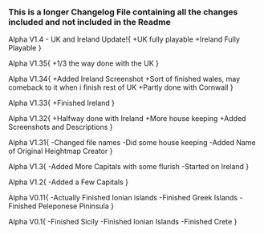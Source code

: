 ### This is a longer Changelog File containing all the changes included and not included in the Readme

Alpha V1.4 - UK and Ireland Update!{
+UK fully playable
+Ireland Fully Playable
}

Alpha V1.35{
+1/3 the way done with the UK
}

Alpha V1.34{
+Added Ireland Screenshot
+Sort of finished wales, may comeback to it when i finish rest of UK
+Partly done with Cornwall
}

Alpha V1.33{ 
+Finished Ireland 
}

Alpha V1.32{ 
+Halfway done with Ireland 
+More house keeping 
+Added Screenshots and Descriptions
}

Alpha V1.31{ 
-Changed file names 
-Did some house keeping 
-Added Name of Original Heightmap Creator 
}

Alpha V1.3{ 
-Added More Capitals with some flurish 
-Started on Ireland 
}

Alpha V1.2{ 
-Added a Few Capitals 
}

Alpha V0.11{ 
-Actually Finished Ionian islands 
-Finished Greek Islands 
-Finished Peleponese Pininsula 
}

Alpha V0.1{ 
-Finished Sicily 
-Finished Ionian Islands 
-Finished Crete 
}
